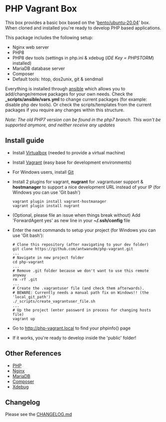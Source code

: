 # PHP Vagrant Box
This box provides a basic box based on the 
'[bento/ubuntu-20.04](https://app.vagrantup.com/bento/boxes/ubuntu-20.04)' box.
When cloned and installed you're ready to develop PHP based applications.

This package includes the following setup:

* Nginx web server
* PHP8
* PHP8 dev tools (settings in php.ini & xdebug (*IDE Key = PHPSTORM*) installed)
* MariaDB database server
* Composer
* Default tools: htop, dos2unix, git & sendmail

Everything is installed through [ansible](https://www.ansible.com/) which allows you to 
add/change/remove packages for your own needs. Check the **_scripts/ansible/vars.yml** to 
change current packages (for example: disable php dev tools). Or check the 
scripts/templates from the current packages if you require any changes within this structure.

*Note: The old PHP7 version can be found in the php7 branch. This won't be supported anymore,
and neither receive any updates*

## Install guide
* Install [Virtualbox](https://www.virtualbox.org/wiki/Downloads) (needed to provide a 
virtual machine)
* Install [Vagrant](https://www.vagrantup.com/) (easy base for development environments)
* For Windows users, install [Git](https://git-scm.com/download/win)
* Install 2 plugins for vagrant, **nugrant** for .vagrantuser support & **hostmanager** to 
support a nice development URL instead of your IP (for Windows you can use 'Git bash')

    ```
    vagrant plugin install vagrant-hostmanager
    vagrant plugin install nugrant
    ```

* (Optional, please file an issue when things break without) Add 'ForwardAgent yes' as new 
line in your **~/.ssh/config** file
* Enter the next commands to setup your project (for Windows you can use 'Git bash'):

    ```
    # Clone this repository (after navigating to your dev folder)
    git clone https://github.com/antwanvdm/php-vagrant.git
    ...
    # Navigate in new project folder
    cd php-vagrant
    ...
    # Remove .git folder because we don't want to use this remote anyway
    rm -rf .git
    ...
    # Create the .vagrantuser file (and check them afterwards).
    # BEWARE: Currently needs a manual path fix on Windows!! (the 'local_git_path')
    ./_scripts/create_vagrantuser_file.sh
    ...
    # Up the project (enter password in process for changing hosts file)
    vagrant up
    ```

* Go to http://php-vagrant.local to find your phpinfo() page
* If it works, you're ready to develop inside the 'public' folder!

## Other References
* [PHP](https://www.php.net/)
* [Nginx](https://www.nginx.com/resources/wiki/)
* [MariaDB](https://mariadb.org/)
* [Composer](https://getcomposer.org/)
* [Xdebug](https://xdebug.org/)

## Changelog
Please see the [CHANGELOG.md](./CHANGELOG.md)
